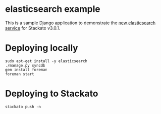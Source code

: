 elasticsearch example
=====================

This is a sample Django application to demonstrate the [new
elasticsearch service](https://github.com/ActiveState/stackato-service-elasticsearch.git)
for Stackato v3.0.1.

# Deploying locally

    sudo apt-get install -y elasticsearch
    ./manage.py syncdb
    gem install foreman
    foreman start

# Deploying to Stackato

    stackato push -n
